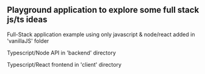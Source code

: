## Playground application to explore some full stack js/ts ideas

Full-Stack application example using only javascript & node/react added in 'vanillaJS' folder

Typescript/Node API in 'backend' directory

Typescript/React frontend in 'client' directory
